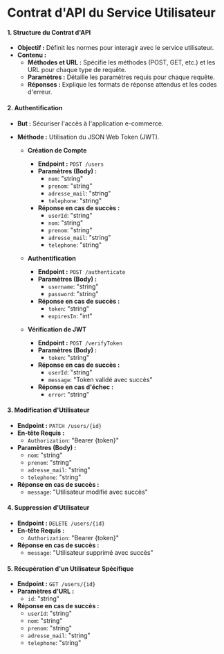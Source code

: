 # **Contrat d'API du Service Utilisateur**

#### **1. Structure du Contrat d'API**
- **Objectif :** Définit les normes pour interagir avec le service utilisateur.
- **Contenu :**
  - **Méthodes et URL :** Spécifie les méthodes (POST, GET, etc.) et les URL pour chaque type de requête.
  - **Paramètres :** Détaille les paramètres requis pour chaque requête.
  - **Réponses :** Explique les formats de réponse attendus et les codes d'erreur.

#### **2. Authentification**
- **But :** Sécuriser l'accès à l'application e-commerce.
- **Méthode :** Utilisation du JSON Web Token (JWT).

  - **Création de Compte**
    - **Endpoint :** `POST /users`
    - **Paramètres (Body) :** 
      - `nom`: "string"
      - `prenom`: "string"
      - `adresse_mail`: "string"
      - `telephone`: "string"
    - **Réponse en cas de succès :**
      - `userId`: "string"
      - `nom`: "string"
      - `prenom`: "string"
      - `adresse_mail`: "string"
      - `telephone`: "string"

  - **Authentification**
    - **Endpoint :** `POST /authenticate`
    - **Paramètres (Body) :** 
      - `username`: "string"
      - `password`: "string"
    - **Réponse en cas de succès :** 
      - `token`: "string"
      - `expiresIn`: "int"

  - **Vérification de JWT**
    - **Endpoint :** `POST /verifyToken`
    - **Paramètres (Body) :**
      - `token`: "string"
    - **Réponse en cas de succès :**
      - `userId`: "string"
      - `message`: "Token validé avec succès"
    - **Réponse en cas d'échec :**
      - `error`: "string"


#### **3. Modification d'Utilisateur**
- **Endpoint :** `PATCH /users/{id}`
- **En-tête Requis :** 
  - `Authorization`: "Bearer {token}"
- **Paramètres (Body) :** 
  - `nom`: "string"
  - `prenom`: "string"
  - `adresse_mail`: "string"
  - `telephone`: "string"
- **Réponse en cas de succès :** 
  - `message`: "Utilisateur modifié avec succès"

#### **4. Suppression d'Utilisateur**
- **Endpoint :** `DELETE /users/{id}`
- **En-tête Requis :** 
  - `Authorization`: "Bearer {token}"
- **Réponse en cas de succès :** 
  - `message`: "Utilisateur supprimé avec succès"

#### **5. Récupération d'un Utilisateur Spécifique**
- **Endpoint :** `GET /users/{id}`
- **Paramètres d'URL :** 
  - `id`: "string"
- **Réponse en cas de succès :** 
  - `userId`: "string"
  - `nom`: "string"
  - `prenom`: "string"
  - `adresse_mail`: "string"
  - `telephone`: "string"
